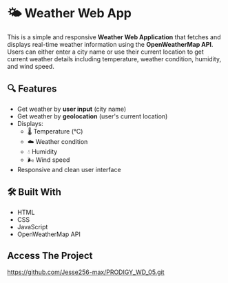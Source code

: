 # 🌤️ Weather Web App

This is a simple and responsive **Weather Web Application** that fetches and displays real-time weather information using the **OpenWeatherMap API**. 
Users can either enter a city name or use their current location to get current weather details including temperature, weather condition, humidity, and wind speed.

## 🔍 Features

- Get weather by **user input** (city name)
- Get weather by **geolocation** (user's current location)
- Displays:
  - 🌡️ Temperature (°C)
  - ☁️ Weather condition
  - 💧 Humidity
  - 🌬️ Wind speed
- Responsive and clean user interface

## 🛠️ Built With

- HTML
- CSS
- JavaScript 
- OpenWeatherMap API

## Access The Project
https://github.com/Jesse256-max/PRODIGY_WD_05.git
